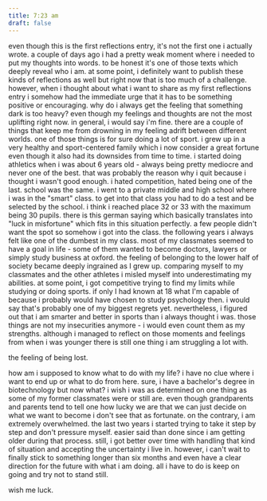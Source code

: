 ```yaml
---
title: 7:23 am
draft: false
---
```

even though this is the first reflections entry, it's not the first one i actually wrote. a couple of days ago i had a pretty weak moment where i needed to put my thoughts into words. to be honest it's one of those texts which deeply reveal who i am. at some point, i definitely want to publish these kinds of reflections as well but right now that is too much of a challenge. however, when i thought about what i want to share as my first reflections entry i somehow had the immediate urge that it has to be something positive or encouraging. why do i always get the feeling that something dark is too heavy? even though my feelings and thoughts are not the most uplifting right now. in general, i would say i'm fine. there are a couple of things that keep me from drowning in my feeling adrift between different worlds. one of those things is for sure doing a lot of sport. i grew up in a very healthy and sport-centered family which i now consider a great fortune even though it also had its downsides from time to time. i started doing athletics when i was about 6 years old - always being pretty mediocre and never one of the best. that was probably the reason why i quit because i thought i wasn't good enough. i hated competition, hated being one of the last. school was the same. i went to a private middle and high school where i was in the "smart" class. to get into that class you had to do a test and be selected by the school. i think i reached place 32 or 33 with the maximum being 30 pupils. there is this german saying which basically translates into "luck in misfortune" which fits in this situation perfectly. a few people didn't want the spot so somehow i got into the class. the following years i always felt like one of the dumbest in my class. most of my classmates seemed to have a goal in life - some of them wanted to become doctors, lawyers or simply study business at oxford. 
the feeling of belonging to the lower half of society became deeply ingrained as I grew up. comparing myself to my classmates and the other athletes i misled myself into underestimating my abilities. at some point, i got competitive trying to find my limits while studying or doing sports. if only I had known at 18 what I'm capable of because i probably would have chosen to study psychology then. i would say that's probably one of my biggest regrets yet. nevertheless, i figured out that i am smarter and better in sports than i always thought i was. those things are not my insecurities anymore - i would even count them as my strengths. 
although i managed to reflect on those moments and feelings from when i was younger there is still one thing i am struggling a lot with. 

the feeling of being lost. 

how am i supposed to know what to do with my life? i have no clue where i want to end up or what to do from here. sure, i have a bachelor's degree in biotechnology but now what? i wish i was as determined on one thing as some of my former classmates were or still are. even though grandparents and parents tend to tell one how lucky we are that we can just decide on what we want to become i don't see  that as fortunate. on the contrary, i am extremely overwhelmed. the last two years i started trying to take it step by step and don't pressure myself. easier said than done since i am getting older during that process.
still, i got better over time with handling that kind of situation and accepting the uncertainty i live in. however, i can't wait to finally stick to something longer than six months and even have a clear direction for the future with what i am doing. all i have to do is keep on going and try not to stand still. 

wish me luck. 